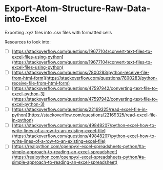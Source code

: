 # Export-Atom-Structure-Raw-Data-into-Excel
Exporting .xyz files into .csv files with formatted cells


Resources to look into:

- [ ] [https://stackoverflow.com/questions/19677104/convert-text-files-to-excel-files-using-python](https://stackoverflow.com/questions/19677104/convert-text-files-to-excel-files-using-python)
- [ ] [https://stackoverflow.com/questions/7800283/python-receive-file-from-html-form](https://stackoverflow.com/questions/7800283/python-receive-file-from-html-form)
- [ ] [https://stackoverflow.com/questions/47597942/converting-text-file-to-excel-python-3](https://stackoverflow.com/questions/47597942/converting-text-file-to-excel-python-3)
- [ ] [https://stackoverflow.com/questions/22169325/read-excel-file-in-python](https://stackoverflow.com/questions/22169325/read-excel-file-in-python)
- [ ] [https://stackoverflow.com/questions/49848207/python-excel-how-to-write-lines-of-a-row-to-an-existing-excel-file](https://stackoverflow.com/questions/49848207/python-excel-how-to-write-lines-of-a-row-to-an-existing-excel-file)
- [ ] [https://realpython.com/openpyxl-excel-spreadsheets-python/#a-simple-approach-to-reading-an-excel-spreadsheet](https://realpython.com/openpyxl-excel-spreadsheets-python/#a-simple-approach-to-reading-an-excel-spreadsheet)
